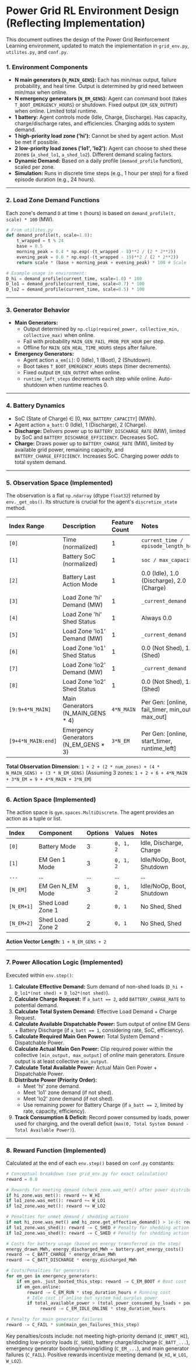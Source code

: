 # Power Grid RL Environment Design (Reflecting Implementation)

This document outlines the design of the Power Grid Reinforcement Learning environment, updated to match the implementation in `grid_env.py`, `utilites.py`, and `conf.py`.

### **1. Environment Components**

*   **N main generators (`N_MAIN_GENS`):** Each has min/max output, failure probability, and heal time. Output is determined by grid need between min/max when online.
*   **N emergency generators (`N_EM_GENS`):** Agent can command boot (takes `T_BOOT_EMERGENCY_HOURS`) or shutdown. Fixed output (`EM_GEN_OUTPUT`) when online. Limited total runtime.
*   **1 battery:** Agent controls mode (Idle, Charge, Discharge). Has capacity, charge/discharge rates, and efficiencies. Charging adds to system demand.
*   **1 high-priority load zone ('hi'):** Cannot be shed by agent action. Must be met if possible.
*   **2 low-priority load zones ('lo1', 'lo2'):** Agent can choose to shed these zones (`a_shed_lo1`, `a_shed_lo2`). Different demand scaling factors.
*   **Dynamic Demand:** Based on a daily profile (`demand_profile` function), scaled per zone.
*   **Simulation:** Runs in discrete time steps (e.g., 1 hour per step) for a fixed episode duration (e.g., 24 hours).

---

### **2. Load Zone Demand Functions**

Each zone's demand `D` at time `t` (hours) is based on `demand_profile(t, scale) * 100` (MW).

```python
# From utilites.py
def demand_profile(t, scale=1.0):
    t_wrapped = t % 24
    base = 0.5
    morning_peak = 0.4 * np.exp(-(t_wrapped - 8)**2 / (2 * 2**2))
    evening_peak = 0.6 * np.exp(-(t_wrapped - 19)**2 / (2 * 2**2))
    return scale * (base + morning_peak + evening_peak) * 100 # Scale factor applied

# Example usage in environment:
D_hi = demand_profile(current_time, scale=1.0) * 100
D_lo1 = demand_profile(current_time, scale=0.7) * 100
D_lo2 = demand_profile(current_time, scale=0.5) * 100
```

---

### **3. Generator Behavior**

*   **Main Generators:**
    *   Output determined by `np.clip(required_power, collective_min, collective_max)` when online.
    *   Fail with probability `MAIN_GEN_FAIL_PROB_PER_HOUR` per step.
    *   Offline for `MAIN_GEN_HEAL_TIME_HOURS` steps after failure.
*   **Emergency Generators:**
    *   Agent action `a_em[i]`: 0 (Idle), 1 (Boot), 2 (Shutdown).
    *   Boot takes `T_BOOT_EMERGENCY_HOURS` steps (timer decrements).
    *   Fixed output `EM_GEN_OUTPUT` when online.
    *   `runtime_left_steps` decrements each step while online. Auto-shutdown when runtime reaches 0.

---

### **4. Battery Dynamics**

*   SoC (State of Charge) ∈ [0, `MAX_BATTERY_CAPACITY`] (MWh).
*   Agent action `a_batt`: 0 (Idle), 1 (Discharge), 2 (Charge).
*   **Discharge:** Delivers power up to `BATTERY_DISCHARGE_RATE` (MW), limited by SoC and `BATTERY_DISCHARGE_EFFICIENCY`. Decreases SoC.
*   **Charge:** Draws power up to `BATTERY_CHARGE_RATE` (MW), limited by available grid power, remaining capacity, and `BATTERY_CHARGE_EFFICIENCY`. Increases SoC. Charging power *adds* to total system demand.

---

### **5. Observation Space (Implemented)**

The observation is a flat `np.ndarray` (dtype `float32`) returned by `env._get_obs()`. Its structure is crucial for the agent's `discretize_state` method.

| Index Range           | Description                         | Feature Count | Notes                                      |
| :-------------------- | :---------------------------------- | :------------ | :----------------------------------------- |
| `[0]`                 | Time (normalized)                   | 1             | `current_time / episode_length_hours`      |
| `[1]`                 | Battery SoC (normalized)            | 1             | `soc / max_capacity`                       |
| `[2]`                 | Battery Last Action Mode            | 1             | 0.0 (Idle), 1.0 (Discharge), 2.0 (Charge)  |
| `[3]`                 | Load Zone 'hi' Demand (MW)          | 1             | `_current_demand`                          |
| `[4]`                 | Load Zone 'hi' Shed Status          | 1             | Always 0.0                                 |
| `[5]`                 | Load Zone 'lo1' Demand (MW)         | 1             | `_current_demand`                          |
| `[6]`                 | Load Zone 'lo1' Shed Status         | 1             | 0.0 (Not Shed), 1.0 (Shed)                 |
| `[7]`                 | Load Zone 'lo2' Demand (MW)         | 1             | `_current_demand`                          |
| `[8]`                 | Load Zone 'lo2' Shed Status         | 1             | 0.0 (Not Shed), 1.0 (Shed)                 |
| `[9:9+4*N_MAIN]`      | Main Generators (N_MAIN_GENS * 4)   | `4*N_MAIN`    | Per Gen: [online, fail_timer, min_out, max_out] |
| `[9+4*N_MAIN:end]`    | Emergency Generators (N_EM_GENS * 3)| `3*N_EM`      | Per Gen: [online, start_timer, runtime_left] |

**Total Observation Dimension:** `1 + 2 + (2 * num_zones) + (4 * N_MAIN_GENS) + (3 * N_EM_GENS)`
(Assuming 3 zones: `1 + 2 + 6 + 4*N_MAIN + 3*N_EM = 9 + 4*N_MAIN + 3*N_EM`)

---

### **6. Action Space (Implemented)**

The action space is `gym.spaces.MultiDiscrete`. The agent provides an action as a tuple or list.

| Index | Component         | Options | Values        | Notes                           |
| :---- | :---------------- | :------ | :------------ | :------------------------------ |
| `[0]` | Battery Mode      | 3       | `0, 1, 2`     | Idle, Discharge, Charge         |
| `[1]` | EM Gen 1 Mode     | 3       | `0, 1, 2`     | Idle/NoOp, Boot, Shutdown       |
| `...` | ...               | ...     | ...           | ...                             |
| `[N_EM]`| EM Gen N_EM Mode  | 3       | `0, 1, 2`     | Idle/NoOp, Boot, Shutdown       |
| `[N_EM+1]`| Shed Load Zone 1| 2       | `0, 1`        | No Shed, Shed                   |
| `[N_EM+2]`| Shed Load Zone 2| 2       | `0, 1`        | No Shed, Shed                   |

**Action Vector Length:** `1 + N_EM_GENS + 2`

---

### **7. Power Allocation Logic (Implemented)**

Executed within `env.step()`:

1.  **Calculate Effective Demand:** Sum demand of non-shed loads (`D_hi + D_lo1*(not shed) + D_lo2*(not shed)`).
2.  **Calculate Charge Request:** If `a_batt == 2`, add `BATTERY_CHARGE_RATE` to potential demand.
3.  **Calculate Total System Demand:** Effective Load Demand + Charge Request.
4.  **Calculate Available Dispatchable Power:** Sum output of online EM Gens + Battery Discharge (if `a_batt == 1`, considering rate, SoC, efficiency).
5.  **Calculate Required Main Gen Power:** Total System Demand - Dispatchable Power.
6.  **Calculate Actual Main Gen Power:** Clip required power within the collective `[min_output, max_output]` of *online* main generators. Ensure output is at least collective `min_output`.
7.  **Calculate Total Available Power:** Actual Main Gen Power + Dispatchable Power.
8.  **Distribute Power (Priority Order):**
    *   Meet 'hi' zone demand.
    *   Meet 'lo1' zone demand (if not shed).
    *   Meet 'lo2' zone demand (if not shed).
    *   Use remaining power for Battery Charge (if `a_batt == 2`, limited by rate, capacity, efficiency).
9.  **Track Consumption & Deficit:** Record power consumed by loads, power used for charging, and the overall deficit (`max(0, Total System Demand - Total Available Power)`).

---

### **8. Reward Function (Implemented)**

Calculated at the end of each `env.step()` based on `conf.py` constants:

```python
# Conceptual breakdown (see grid_env.py for exact calculation)
reward = 0.0

# Rewards for meeting demand (check zone.was_met() after power distribution)
if hi_zone.was_met(): reward += W_HI
if lo1_zone.was_met(): reward += W_LO1
if lo2_zone.was_met(): reward += W_LO2

# Penalties for unmet demand / shedding actions
if not hi_zone.was_met() and hi_zone.get_effective_demand() > 1e-6: reward -= C_UNMET_HI # Critical failure
if lo1_zone.was_shed(): reward -= C_SHED # Penalty for shedding action
if lo2_zone.was_shed(): reward -= C_SHED # Penalty for shedding action

# Costs for battery usage (based on energy transferred in the step)
energy_drawn_MWh, energy_discharged_MWh = battery.get_energy_costs()
reward -= C_BATT_CHARGE * energy_drawn_MWh
reward -= C_BATT_DISCHARGE * energy_discharged_MWh

# Costs/Penalties for generators
for em_gen in emergency_generators:
    if em_gen._just_booted_this_step: reward -= C_EM_BOOT # Boot cost
    if em_gen.online:
        reward -= C_EM_RUN * step_duration_hours # Running cost
        # Idle cost if online but system had surplus power
        if total_available_power > (total_power_consumed_by_loads + power_consumed_for_charge + 1e-6):
             reward -= C_EM_IDLE_ONLINE * step_duration_hours

# Penalty for main generator failures
reward -= C_FAIL * sum(main_gen_failures_this_step)
```

Key penalties/costs include: not meeting high-priority demand (`C_UNMET_HI`), shedding low-priority loads (`C_SHED`), battery charge/discharge (`C_BATT_...`), emergency generator booting/running/idling (`C_EM_...`), and main generator failures (`C_FAIL`). Positive rewards incentivize meeting demand (`W_HI`, `W_LO1`, `W_LO2`).